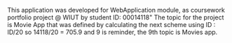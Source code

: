 This application was developed for WebApplication module, as coursework portfolio project @ WIUT by student ID: 00014118"
The topic for the project is Movie App that was defined by calculating the next scheme using ID :   ID/20 so 14118/20 = 705.9  and 9 is reminder, the 9th topic is Movies app.
